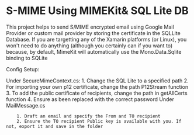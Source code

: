 # S-MIME Using MIMEKit& SQL Lite DB

This project helps  to send S/MIME encrypted email using Google Mail Provider or custom mail provider by storing the certificate in the SQLLite Database. If you are targetting any of the Xamarin platforms (or Linux), you won't need to do anything (although you certainly can if you want to) because, by default, MimeKit will automatically use the Mono.Data.Sqlite binding to SQLite

Config Setup:

Under SecureMimeContext.cs:
		1. Change the SQL Lite to a specified path 
		2. For importing your own p12 certificate, change the path P12Stream function
		3. To add the public certificate of recipients, change the path in getAllCerts function
		4. Ensure <PWD> as been replaced with the correct password
Under MailMessage.cs

		1. Draft an email and specify the From and TO recipient
		2. Ensure the TO recipient Public key is available with you. If not, export it and save in the folder

